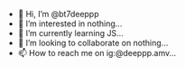 - 👋 Hi, I’m @bt7deeppp
- 👀 I’m interested in nothing...
- 🌱 I’m currently learning JS...
- 💞️ I’m looking to collaborate on nothing...
- 📫 How to reach me on ig:@deeppp.amv...

<!---
bt7deeppp/bt7deeppp is a ✨ special ✨ repository because its `README.md` (this file) appears on your GitHub profile.
You can click the Preview link to take a look at your changes.
--->
